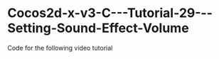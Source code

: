 Cocos2d-x-v3-C---Tutorial-29---Setting-Sound-Effect-Volume
==========================================================

Code for the following video tutorial 
